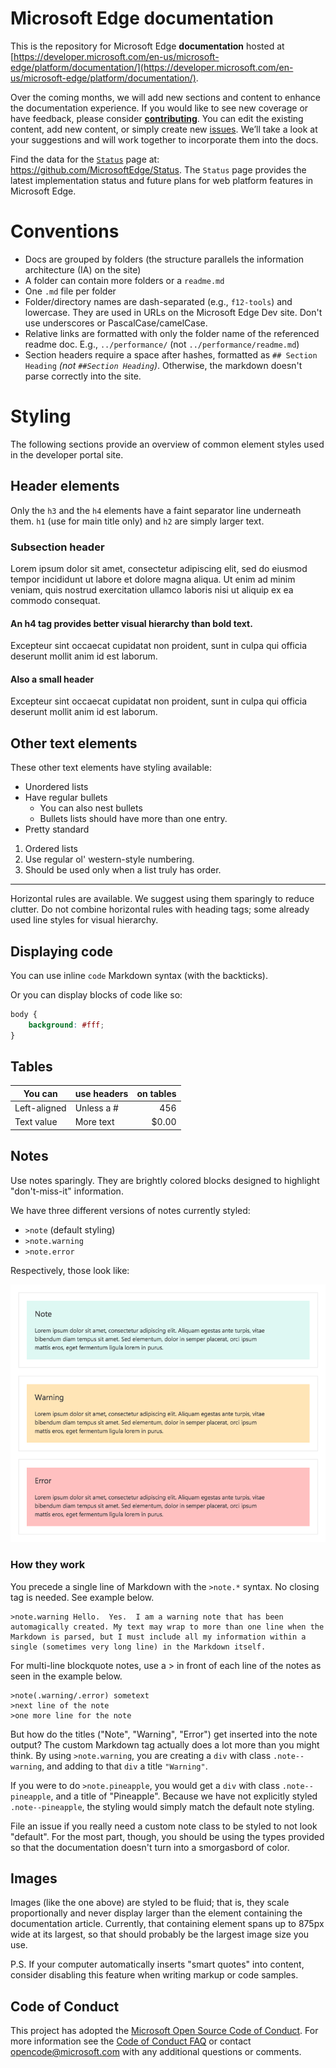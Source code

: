 # Microsoft Edge documentation

This is the repository for Microsoft Edge **documentation** hosted at [https://developer.microsoft.com/en-us/microsoft-edge/platform/documentation/](https://developer.microsoft.com/en-us/microsoft-edge/platform/documentation/).

Over the coming months, we will add new sections and content to enhance the documentation experience. If you would like to see new coverage or have feedback, please consider [**contributing**](/CONTRIBUTING.md).  You can edit the existing content, add new content, or simply create new [issues](https://github.com/MicrosoftEdge/MicrosoftEdge-Documentation/issues). We’ll take a look at your suggestions and will work together to incorporate them into the docs. 

Find the data for the [`Status`](https://dev.windows.com/en-us/microsoft-edge/platform/status/) page at: https://github.com/MicrosoftEdge/Status. The `Status` page provides the latest implementation status and future plans for web platform features in Microsoft Edge.

# Conventions

  - Docs are grouped by folders (the structure parallels the information architecture (IA) on the site)
  - A folder can contain more folders or a `readme.md`
  - One `.md` file per folder
  - Folder/directory names are dash-separated (e.g., `f12-tools`) and lowercase. They are used in URLs on the Microsoft Edge Dev site. Don't use underscores or PascalCase/camelCase.
  - Relative links are formatted with only the folder name of the referenced readme doc. E.g.,   `../performance/`  (not `../performance/readme.md`)
  - Section headers require a space after hashes, formatted as  `## Section Heading` *(not `##Section Heading`)*. Otherwise, the markdown doesn't parse correctly into the site.

# Styling

The following sections provide an overview of common element styles used in the developer portal site.

## Header elements

Only the `h3` and the `h4` elements have a faint separator line underneath them. `h1` (use for main title only) and `h2` are simply larger text.

### Subsection header

Lorem ipsum dolor sit amet, consectetur adipiscing elit, sed do eiusmod tempor incididunt ut labore et dolore magna aliqua. Ut enim ad minim veniam, quis nostrud exercitation ullamco laboris nisi ut aliquip ex ea commodo consequat.

#### An h4 tag provides better visual hierarchy than bold text.

Excepteur sint occaecat cupidatat non proident, sunt in culpa qui officia deserunt mollit anim id est laborum.

#### Also a small header

Excepteur sint occaecat cupidatat non proident, sunt in culpa qui officia deserunt mollit anim id est laborum.

## Other text elements

These other text elements have styling available:

* Unordered lists
* Have regular bullets
   * You can also nest bullets
   * Bullets lists should have more than one entry.
* Pretty standard

1. Ordered lists
2. Use regular ol' western-style numbering.
3. Should be used only when a list truly has order.

_________________________

Horizontal rules are available. We suggest using them sparingly to reduce clutter.
Do not combine  horizontal rules with heading tags; some already used line styles for visual hierarchy.

## Displaying code

You can use inline `code` Markdown syntax (with the backticks).

Or you can display blocks of code like so:

```css
body {
	background: #fff;
}
```

## Tables

| You can     | use headers | on tables    |
|-------------|-------------|-------------:|
| Left-aligned| Unless a #  | 456          |
| Text value  | More text   | $0.00        |

## Notes

Use notes sparingly. They are brightly colored blocks designed to highlight "don't-miss-it" information.

We have three different versions of notes currently styled:

* `>note` (default styling)
* `>note.warning`
* `>note.error`

Respectively, those look like:

![Note patterns](media/notes.png)

### How they work

You precede a single line of Markdown with the `>note.*` syntax. No closing tag is needed. See example below. 

```
>note.warning Hello.  Yes.  I am a warning note that has been automagically created. My text may wrap to more than one line when the Markdown is parsed, but I must include all my information within a single (sometimes very long line) in the Markdown itself.
```

For multi-line blockquote notes, use a > in front of each line of the notes as seen in the example below.

```
>note(.warning/.error) sometext
>next line of the note
>one more line for the note
```

But how do the titles ("Note", "Warning", "Error") get inserted into the note output? The custom Markdown tag actually does a lot
more than you might think. By using `>note.warning`, you are creating a `div` with class `.note--warning`, and adding to that `div` a
title `"Warning"`.

If you were to do `>note.pineapple`, you would get a `div` with class `.note--pineapple`, and a title of "Pineapple". Because we have not explicitly styled `.note--pineapple`, the styling would simply match the default note styling.

File an issue if you really need a custom note class to be styled to not look "default". For the most part, though, you should
be using the types provided so that the documentation doesn't turn into a smorgasbord of color.

## Images

Images (like the one above) are styled to be fluid; that is, they  scale proportionally and never display larger
than the element containing the documentation article. Currently, that containing element spans up to 875px wide at its
largest, so that should probably be the largest image size you use.

P.S. If your computer automatically inserts "smart quotes" into content, consider disabling this feature when writing markup or code samples.

## Code of Conduct
This project has adopted the [Microsoft Open Source Code of Conduct](https://opensource.microsoft.com/codeofconduct/). For more information see the [Code of Conduct FAQ](https://opensource.microsoft.com/codeofconduct/faq/) or contact [opencode@microsoft.com](mailto:opencode@microsoft.com) with any additional questions or comments.

